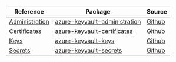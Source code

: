 | Reference | Package | Source |
|---|---|---|
|[Administration](keyvault-administration-readme.md)|[azure-keyvault-administration](https://pypi.org/project/azure-keyvault-administration)|[Github](https://github.com/Azure/azure-sdk-for-python/blob/main/sdk/keyvault/azure-keyvault-administration)|
|[Certificates](keyvault-certificates-readme.md)|[azure-keyvault-certificates](https://pypi.org/project/azure-keyvault-certificates)|[Github](https://github.com/Azure/azure-sdk-for-python/blob/main/sdk/keyvault/azure-keyvault-certificates)|
|[Keys](keyvault-keys-readme.md)|[azure-keyvault-keys](https://pypi.org/project/azure-keyvault-keys)|[Github](https://github.com/Azure/azure-sdk-for-python/blob/main/sdk/keyvault/azure-keyvault-keys)|
|[Secrets](keyvault-secrets-readme.md)|[azure-keyvault-secrets](https://pypi.org/project/azure-keyvault-secrets)|[Github](https://github.com/Azure/azure-sdk-for-python/blob/main/sdk/keyvault/azure-keyvault-secrets)|

